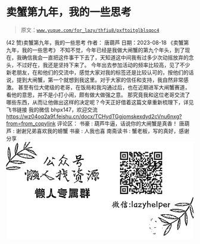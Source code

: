 # 卖蟹第九年，我的一些思考

> 原文：[`www.yuque.com/for_lazy/thfiu8/pxftoitglblsqoc4`](https://www.yuque.com/for_lazy/thfiu8/pxftoitglblsqoc4)

<ne-h2 id="a9f80532" data-lake-id="a9f80532"><ne-heading-ext><ne-heading-anchor></ne-heading-anchor><ne-heading-fold></ne-heading-fold></ne-heading-ext><ne-heading-content><ne-text id="u60a55103">(42 赞)卖蟹第九年，我的一些思考</ne-text></ne-heading-content></ne-h2> <ne-p id="u1ac16487" data-lake-id="u1ac16487"><ne-text id="u1afa1405">作者： 唐葫芦</ne-text></ne-p> <ne-p id="u6717194c" data-lake-id="u6717194c"><ne-text id="u4940b8fd">日期：2023-08-18</ne-text></ne-p> <ne-p id="u040d942f" data-lake-id="u040d942f"><ne-text id="ue47ca2a1">《卖蟹第九年，我的一些思考》</ne-text></ne-p> <ne-p id="u8ab3df5d" data-lake-id="u8ab3df5d"><ne-text id="ub8aafa7c">不知不觉，今年已经是我做大闸蟹的第九个年头，到了现在，我确信我会一直把这件事干下去了，天知道这中间我有过多少次动摇放弃的念头，不过好在，我还是坚持下来了。</ne-text></ne-p> <ne-p id="ued192050" data-lake-id="ued192050"><ne-text id="uce0aea38">今年出去参加活动的频率比较高，见了不少新老朋友，在和他们的交流中，感觉大家对我的标签还是比较认可的，按他们的话说，提到大闸蟹，第一个就想到我这里。对于大家的信任和支持，我自然非常感激。</ne-text></ne-p> <ne-p id="uef6180cf" data-lake-id="uef6180cf"><ne-text id="u333ebf23">甚至有位大佬级的老哥，在饭局和我沟通过后，也在近期进军大闸蟹赛道，看他的意思，并不是小打小闹，颇有做大做强之意。</ne-text></ne-p> <ne-p id="u329a5576" data-lake-id="u329a5576"><ne-text id="uc50ec5e9">那究竟我和这位老哥交流了哪些东西，从而让他做出这样的决定呢？今天正好借着这篇文章重新梳理下，详见飞书链接</ne-text></ne-p> <ne-p id="u785c9a71" data-lake-id="u785c9a71"><ne-text id="u8e17b996">我的微信 bhpx147，欢迎交流</ne-text>[<ne-text id="u8db93643">https://wz04oq2a9f.feishu.cn/docx/TCHydTGgjomskexdyd2cVnu6nxg?from=from_copylink</ne-text>](https://wz04oq2a9f.feishu.cn/docx/TCHydTGgjomskexdyd2cVnu6nxg?from=from_copylink)</ne-p> <ne-hole id="uaac5ca4a" data-lake-id="uaac5ca4a"><ne-card data-card-name="hr" data-card-type="block" id="n7r6V" data-event-boundary="card"><ne-p id="u20c33e10" data-lake-id="u20c33e10"><ne-text id="u454bbde6">评论区：</ne-text></ne-p> <ne-p id="ud5e8f757" data-lake-id="ud5e8f757"><ne-text id="u47157e1e">书豪 : 葫芦牛逼，话说你的大闸蟹是真香！</ne-text> <ne-text id="ub42621bc">唐葫芦 : 谢谢兄弟喜欢我的螃蟹</ne-text> <ne-text id="u0cf5c43a">书豪 : 人我也喜</ne-text> <ne-text id="ud1b9e2d8">南斋读书 : 蟹老板，写的真好，感谢分享</ne-text></ne-p> <ne-p id="ub8eb444a" data-lake-id="ub8eb444a"><ne-card data-card-name="image" data-card-type="inline" id="vJVsp" data-event-boundary="card">![](img/894d30a529e7c37bcd3392323c99941c.png)</ne-card></ne-p> <ne-hole id="u1ffa7367" data-lake-id="u1ffa7367"><ne-card data-card-name="hr" data-card-type="block" id="IlxjM" data-event-boundary="card"></ne-card></ne-hole></ne-card></ne-hole>